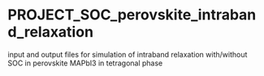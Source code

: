 # PROJECT_SOC_perovskite_intraband_relaxation
input and output files for simulation of intraband relaxation with/without SOC in perovskite MAPbI3 in tetragonal phase
